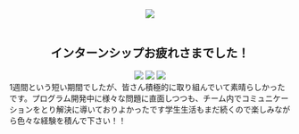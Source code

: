 <div align="center"><img src="https://user-images.githubusercontent.com/116265769/200775027-f6af21a1-3d9f-4407-846a-833e23e25c37.gif"/>
</div>
​
​
<div align="center">   <h2>インターンシップお疲れさまでした！ </h2> </div>  <div align="center" dir="auto">
<img src="https://img.shields.io/badge/インターンシップ-278ea5.svg?style=for-the-badge?style=for-the-badge"/> <img src="https://img.shields.io/badge/開催日-2022.11-ff7964.svg?style=for-the-badge?style=for-the-badge"/> <img src="https://img.shields.io/badge/作成者-武藤さん関根さん久保田さん-ff69b4.svg?style=for-the-badge?style=for-the-badge"/></div>
​
1週間という短い期間でしたが、皆さん積極的に取り組んでいて素晴らしかったです。
​
プログラム開発中に様々な問題に直面しつつも、チーム内でコミュニケーションをとり解決に導いておりよかったです
​
学生生活もまだ続くので楽しみながら色々な経験を積んで下さい！！